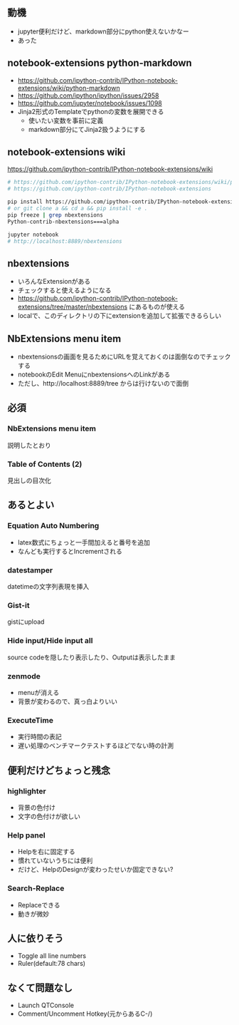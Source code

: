 ## 動機
- jupyter便利だけど、markdown部分にpython使えないかなー
- あった

## notebook-extensions python-markdown 
- https://github.com/ipython-contrib/IPython-notebook-extensions/wiki/python-markdown
- https://github.com/ipython/ipython/issues/2958
- https://github.com/jupyter/notebook/issues/1098
- Jinja2形式のTemplateでpythonの変数を展開できる
    - 使いたい変数を事前に定義
    - markdown部分にてJinja2扱うようにする

## notebook-extensions wiki
https://github.com/ipython-contrib/IPython-notebook-extensions/wiki

```bash:pip-install-notebook-extensions.sh
# https://github.com/ipython-contrib/IPython-notebook-extensions/wiki/python-markdown
# https://github.com/ipython-contrib/IPython-notebook-extensions

pip install https://github.com/ipython-contrib/IPython-notebook-extensions/archive/master.zip
# or git clone a && cd a && pip install -e .
pip freeze | grep nbextensions
Python-contrib-nbextensions===alpha

jupyter notebook
# http://localhost:8889/nbextensions
```

## nbextensions
- いろんなExtensionがある
- チェックすると使えるようになる
- https://github.com/ipython-contrib/IPython-notebook-extensions/tree/master/nbextensions にあるものが使える
- localで、このディレクトリの下にextensionを追加して拡張できるらしい

## NbExtensions menu item
- nbextensionsの画面を見るためにURLを覚えておくのは面倒なのでチェックする
- notebookのEdit MenuにnbextensionsへのLinkがある
- ただし、http://localhost:8889/tree からは行けないので面倒

## 必須
### NbExtensions menu item
説明したとおり

### Table of Contents (2)
見出しの目次化

## あるとよい
### Equation Auto Numbering
- latex数式にちょっと一手間加えると番号を追加
- なんども実行するとIncrementされる

### datestamper
datetimeの文字列表現を挿入

### Gist-it
gistにupload

### Hide input/Hide input all
source codeを隠したり表示したり、Outputは表示したまま

### zenmode
- menuが消える
- 背景が変わるので、真っ白よりいい 

### ExecuteTime
- 実行時間の表記
- 遅い処理のベンチマークテストするほどでない時の計測

## 便利だけどちょっと残念
### highlighter
- 背景の色付け
- 文字の色付けが欲しい

### Help panel
- Helpを右に固定する
- 慣れていないうちには便利
- だけど、HelpのDesignが変わったせいか固定できない?

### Search-Replace
- Replaceできる
- 動きが微妙

## 人に依りそう
- Toggle all line numbers
- Ruler(default:78 chars)

## なくて問題なし
- Launch QTConsole
- Comment/Uncomment Hotkey(元からあるC-/)
